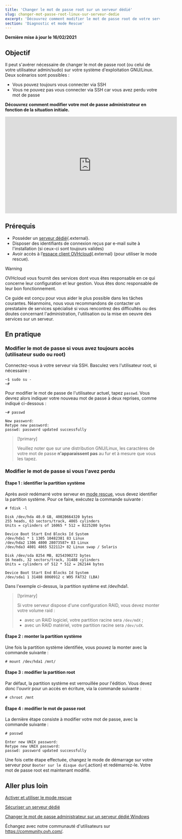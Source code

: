 ```yaml
---
title: 'Changer le mot de passe root sur un serveur dédié'
slug: changer-mot-passe-root-linux-sur-serveur-dedie
excerpt: 'Découvrez comment modifier le mot de passe root de votre serveur dédié'
section: 'Diagnostic et mode Rescue'
---
```


**Dernière mise à jour le 16/02/2021**

## Objectif

Il peut s'avérer nécessaire de changer le mot de passe root (ou celui de votre utilisateur admin/sudo) sur votre système d'exploitation GNU/Linux. 
<br>Deux scénarios sont possibles :

- Vous pouvez toujours vous connecter via SSH
- Vous ne pouvez pas vous connecter via SSH car vous avez perdu votre mot de passe

**Découvrez comment modifier votre mot de passe administrateur en fonction de la situation initiale.**

<iframe width="560" height="315" src="https://www.youtube.com/embed/gi7JqUvcEt0" frameborder="0" allow="accelerometer; autoplay; encrypted-media; gyroscope; picture-in-picture" allowfullscreen></iframe>

## Prérequis

- Posséder un [serveur dédié](https://www.ovhcloud.com/fr-ca/bare-metal/){.external}.
- Disposer des identifiants de connexion reçus par e-mail suite à l'installation (si ceux-ci sont toujours valides)
- Avoir accès à l’[espace client OVHcloud](https://ca.ovh.com/auth/?action=gotomanager&from=https://www.ovh.com/ca/fr/&ovhSubsidiary=qc){.external} (pour utiliser le mode rescue).

> [!warning]
>OVHcloud vous fournit des services dont vous êtes responsable en ce qui concerne leur configuration et leur gestion. Vous êtes donc responsable de leur bon fonctionnement.
>
>Ce guide est conçu pour vous aider le plus possible dans les tâches courantes. Néanmoins, nous vous recommandons de contacter un prestataire de services spécialisé si vous rencontrez des difficultés ou des doutes concernant l'administration, l'utilisation ou la mise en oeuvre des services sur un serveur.
>

## En pratique

### Modifier le mot de passe si vous avez toujours accès (utilisateur sudo ou root)

Connectez-vous à votre serveur via SSH. Basculez vers l'utilisateur root, si nécessaire :

```
~$ sudo su -
~#
```

Pour modifier le mot de passe de l'utilisateur actuel, tapez `passwd`. Vous devrez alors indiquer votre nouveau mot de passe à deux reprises, comme indiqué ci-dessous :

```
~# passwd

New password:
Retype new password:
passwd: password updated successfully
```

> [!primary]
>
> Veuillez noter que sur une distribution GNU/Linux, les caractères de votre mot de passe **n'apparaissent pas** au fur et à mesure que vous les tapez.
>

### Modifier le mot de passe si vous l'avez perdu

#### Étape 1 : identifier la partition système

Après avoir redémarré votre serveur en [mode rescue](../ovh-rescue/), vous devez identifier la partition système. Pour ce faire, exécutez la commande suivante :

```
# fdisk -l

Disk /dev/hda 40.0 GB, 40020664320 bytes
255 heads, 63 sectors/track, 4865 cylinders
Units = cylinders of 16065 * 512 = 8225280 bytes

Device Boot Start End Blocks Id System
/dev/hda1 * 1 1305 10482381 83 Linux
/dev/hda2 1306 4800 28073587+ 83 Linux
/dev/hda3 4801 4865 522112+ 82 Linux swap / Solaris

Disk /dev/sda 8254 MB, 8254390272 bytes
16 heads, 32 sectors/track, 31488 cylinders
Units = cylinders of 512 * 512 = 262144 bytes

Device Boot Start End Blocks Id System
/dev/sda1 1 31488 8060912 c W95 FAT32 (LBA)
```

Dans l'exemple ci-dessus, la partition système est /dev/hda1.

> [!primary]
>
> Si votre serveur dispose d'une configuration RAID, vous devez monter votre volume raid :
> - avec un RAID logiciel, votre partition racine sera `/dev/mdX` ;
> - avec un RAID matériel, votre partition racine sera `/dev/sdX`.
>

#### Étape 2 : monter la partition système

Une fois la partition système identifiée, vous pouvez la monter avec la commande suivante :

```
# mount /dev/hda1 /mnt/
```

#### Étape 3 : modifier la partition root

Par défaut, la partition système est verrouillée pour l'édition. Vous devez donc l'ouvrir pour un accès en écriture, via la commande suivante :

```
# chroot /mnt
```

#### Étape 4 : modifier le mot de passe root

La dernière étape consiste à modifier votre mot de passe, avec la commande suivante :

```
# passwd

Enter new UNIX password:
Retype new UNIX password:
passwd: password updated successfully
```

Une fois cette étape effectuée, changez le mode de démarrage sur votre serveur pour `Booter sur le disque dur`{.action} et redémarrez-le. Votre mot de passe root est maintenant modifié.

## Aller plus loin

[Activer et utiliser le mode rescue](../ovh-rescue/)

[Sécuriser un serveur dédié](../securiser-un-serveur-dedie/)

[Changer le mot de passe administrateur sur un serveur dédié Windows](../changer-mot-passe-admin-windows/)

Échangez avec notre communauté d'utilisateurs sur <https://community.ovh.com/>.